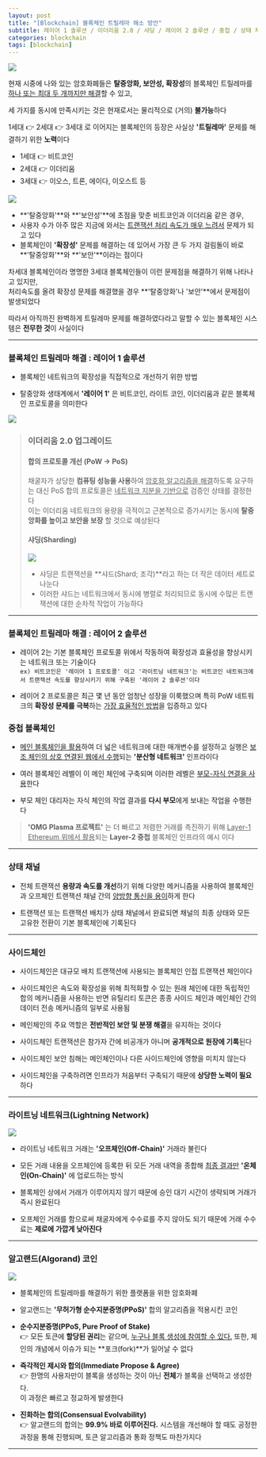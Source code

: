 ```yaml
---
layout: post
title: "[Blockchain] 블록체인 트릴레마 해소 방안"
subtitle: 레이어 1 솔루션 / 이더리움 2.0 / 샤딩 / 레이어 2 솔루션 / 중첩 / 상태 채널 / 사이드체인 / 라이트닝 네트워크 / 알고랜드
categories: blockchain
tags: [blockchain]
---
```


![](https://velog.velcdn.com/images/-__-/post/87e02539-58f8-4c75-a306-25d6e47ac765/image.png)

현재 시중에 나와 있는 암호화폐들은 **탈중앙화, 보안성, 확장성**의 블록체인 트릴레마를 <u>하나 또는 최대 두 개까지만 해결</u>할 수 있고,

세 가지를 동시에 만족시키는 것은 현재로서는 물리적으로 (거의) **불가능**하다

1세대 👉 2세대 👉 3세대 로 이어지는 블록체인의 등장은 사실상 **'트릴레마'** 문제를 해결하기 위한 **노력**이다

- 1세대 👉 비트코인
- 2세대 👉 이더리움
- 3세대 👉 이오스, 트론, 에이다, 이오스트 등

![](https://velog.velcdn.com/images/-__-/post/a3425855-407e-4cda-9b95-2cd1e9676193/image.png)

- **'탈중앙화'**와 **'보안성'**에 초점을 맞춘 비트코인과 이더리움 같은 경우,
- 사용자 수가 아주 많은 지금에 와서는 <u>트랜잭션 처리 속도가 매우 느려서</u> 문제가 되고 있다
- 블록체인이 **'확장성'** 문제를 해결하는 데 있어서 가장 큰 두 가지 걸림돌이 바로 **'탈중앙화'**와 **'보안'**이라는 점이다

차세대 블록체인이라 명명한 3세대 블록체인들이 이런 문제점을 해결하기 위해 나타나고 있지만,<br>
처리속도를 올려 확장성 문제를 해결했을 경우 **'탈중앙화'나 '보안'**에서 문제점이 발생되었다

따라서 아직까진 완벽하게 트릴레마 문제를 해결하였다라고 말할 수 있는 블록체인 시스템은 **전무한 것**이 사실이다

<hr>

### 블록체인 트릴레마 해결 : 레이어 1 솔루션

- 블록체인 네트워크의 확장성을 직접적으로 개선하기 위한 방법

- 탈중앙화 생태계에서 **'레이어 1'** 은
  비트코인, 라이트 코인, 이더리움과 같은 블록체인 프로토콜을 의미한다

![](https://velog.velcdn.com/images/-__-/post/18ae9ada-201d-410b-82ed-3cf9c2ae7c7c/image.png)

> ### 이더리움 2.0 업그레이드
>
> #### 합의 프로토콜 개선 (PoW -> PoS)
>
> 채굴자가 상당한 **컴퓨팅 성능을 사용**하여 <u>암호화 알고리즘을 해결</u>하도록 요구하는 대신 PoS 합의 프로토콜은 <u>네트워크 지분을 기반으로</u> 검증인 상태를 결정한다<br>
> 이는 이더리움 네트워크의 용량을 극적이고 근본적으로 증가시키는 동시에 **탈중앙화를 높이고 보안을 보장** 할 것으로 예상된다<br>
>
> #### 샤딩(Sharding)
>
> ![](https://velog.velcdn.com/images/-__-/post/4314144d-d2ba-44d7-a918-d2d3f6c1abc2/image.png)
>
> - 샤딩은 트랜잭션을 **샤드(Shard; 조각)**라고 하는 더 작은 데이터 세트로 나눈다
> - 이러한 샤드는 네트워크에서 동시에 병렬로 처리되므로 동시에 수많은 트랜잭션에 대한 순차적 작업이 가능하다

<hr>

### 블록체인 트릴레마 해결 : 레이어 2 솔루션

- 레이어 2는 기본 블록체인 프로토콜 위에서 작동하여 확장성과 효율성을 향상시키는 네트워크 또는 기술이다<br>
  `ex) 비트코인은 '레이어 1 프로토콜' 이고 '라이트닝 네트워크'는 비트코인 네트워크에서 트랜잭션 속도를 향상시키기 위해 구축된 '레이어 2 솔루션'이다`

- 레이어 2 프로토콜은 최근 몇 년 동안 엄청난 성장을 이룩했으며 특히 PoW 네트워크의 **확장성 문제를 극복**하는 <u>가장 효율적인 방법</u>을 입증하고 있다

### 중첩 블록체인

- <u>메인 블록체인을 활용</u>하여 더 넓은 네트워크에 대한 매개변수를 설정하고 실행은 <u>보조 체인의 상호 연결된 웹에서 수행</u>되는 **'분산형 네트워크'** 인프라이다

- 여러 블록체인 레벨이 이 메인 체인에 구축되며 이러한 레벨은 <u>부모-자식 연결을 사용</u>한다

- 부모 체인 대리자는 자식 체인의 작업 결과를 **다시 부모**에게 보내는 작업을 수행한다

> **'OMG Plasma 프로젝트'** 는 더 빠르고 저렴한 거래를 촉진하기 위해 <u>Layer-1 Ethereum 위에서 활용</u>되는 **Layer-2 중첩** 블록체인 인프라의 예시 이다

<hr>

### 상태 채널

- 전체 트랜잭션 **용량과 속도를 개선**하기 위해 다양한 메커니즘을 사용하여 블록체인과 오프체인 트랜잭션 채널 간의 <u>양방향 통신을 용이</u>하게 한다

- 트랜잭션 또는 트랜잭션 배치가 상태 채널에서 완료되면 채널의 최종 상태와 모든 고유한 전환이 기본 블록체인에 기록된다

<hr>

### 사이드체인

- 사이드체인은 대규모 배치 트랜잭션에 사용되는 블록체인 인접 트랜잭션 체인이다

- 사이드체인은 속도와 확장성을 위해 최적화할 수 있는 원래 체인에 대한 독립적인 합의 메커니즘을 사용하는 반면 유틸리티 토큰은 종종 사이드 체인과 메인체인 간의 데이터 전송 메커니즘의 일부로 사용됨

- 메인체인의 주요 역할은 **전반적인 보안 및 분쟁 해결**을 유지하는 것이다

- 사이드체인 트랜잭션은 참가자 간에 비공개가 아니며 **공개적으로 원장에 기록**된다

- 사이드체인 보안 침해는 메인체인이나 다른 사이드체인에 영향을 미치지 않는다

- 사이드체인을 구축하려면 인프라가 처음부터 구축되기 때문에 **상당한 노력이 필요**하다

<hr>

### 라이트닝 네트워크(Lightning Network)

![](https://velog.velcdn.com/images/-__-/post/9a42e34c-4eb7-4ebe-ab66-8610d7ae0666/image.png)

- 라이트닝 네트워크 거래는 **'오프체인(Off-Chain)'** 거래라 불린다

- 모든 거래 내용을 오프체인에 등록한 뒤 모든 거래 내역을 종합해 <u>최종 결과만</u> **'온체인(On-Chain)'** 에 업로드하는 방식

- 블록체인 상에서 거래가 이루어지지 않기 때문에 승인 대기 시간이 생략되며 거래가 즉시 완료된다

- 오프체인 거래를 함으로써 채굴자에게 수수료를 주지 않아도 되기 때문에 거래 수수료는 **제로에 가깝게 낮아진다**

<hr>

### 알고랜드(Algorand) 코인

![](https://velog.velcdn.com/images/-__-/post/c5cd64c6-77ca-435e-983f-68aaeab86278/image.png)

- 블록체인의 트릴레마를 해결하기 위한 플랫폼을 위한 암호화폐

- 알고랜드는 **'무허가형 순수지분증명(PPoS)'** 합의 알고리즘을 적용시킨 코인

- **순수지분증명(PPoS, Pure Proof of Stake)**<br>
  👉 모든 토큰에 **할당된 권리**는 같으며, <u>누구나 블록 생성에 참여할 수 있다.</u>
  또한, 체인의 개념에서 이슈가 되는 **포크(fork)**가 일어날 수 없다

- **즉각적인 제시와 합의(Immediate Propose & Agree)**<br>
  👉 한명의 사용자만이 블록을 생성하는 것이 아닌 **전체**가 블록을 선택하고 생성한다.<br>
  이 과정은 빠르고 정교하게 발생한다

- **진화하는 합의(Consensual Evolvability)**<br>
  👉 알고랜드의 합의는 **99.9% 바로 이루어진다.** 시스템을 개선해야 할 때도 공정한 과정을 통해 진행되며, 토큰 알고리즘과 통화 정책도 마찬가지다

---
